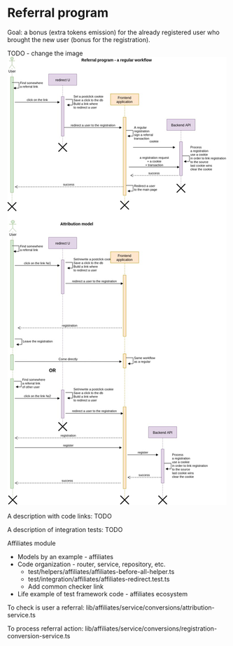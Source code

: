 # Referral program

Goal: a bonus (extra tokens emission) for the already registered user who brought the new user (bonus for the registration).

TODO - change the image
![Affiliate program workflow](https://raw.githubusercontent.com/UOSnetwork/ucom.backend/master/documentation/jpg/referral-program-workflow.jpg)

A description with code links:
TODO

A description of integration tests:
TODO

Affiliates module
* Models by an example - affiliates
* Code organization - router, service, repository, etc.
    * test/helpers/affiliates/affiliates-before-all-helper.ts
    * test/integration/affiliates/affiliates-redirect.test.ts
    * Add common checker link
* Life example of test framework code - affiliates ecosystem



To check is user a referral:
lib/affiliates/service/conversions/attribution-service.ts

To process referral action:
lib/affiliates/service/conversions/registration-conversion-service.ts

